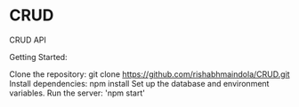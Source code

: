 # CRUD
CRUD API




Getting Started:

Clone the repository: git clone https://github.com/rishabhmaindola/CRUD.git
Install dependencies: npm install
Set up the database and environment variables.
Run the server: 'npm start'

